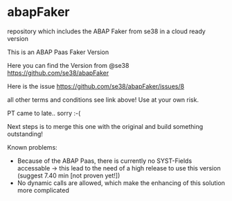 # abapFaker
repository which includes the ABAP Faker from se38 in a cloud ready version
                                                                             
This is an ABAP Paas Faker Version

Here you can find the Version from @se38
https://github.com/se38/abapFaker

Here is the issue
https://github.com/se38/abapFaker/issues/8

all other terms and conditions see link above! 
Use at your own risk.

PT came to late.. sorry :-(

Next steps is to merge this one with the original and build something outstanding!

Known problems:
- Because of the ABAP Paas, there is currently no SYST-Fields accessable
    -> this lead to the need of a high release to use this version (suggest 7.40 min [not proven yet!])
- No dynamic calls are allowed, which make the enhancing of this solution more complicated

